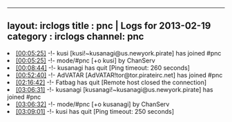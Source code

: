 
---
layout: irclogs
title : pnc | Logs for 2013-02-19
category : irclogs
channel: pnc
---
<li class="logitem"><a href="#00:05:25" name="00:05:25" class="time">[00:05:25]</a> -!- <span class="join">kusi</span> [kusi!~kusanagi@us.newyork.pirate] has joined #pnc </li>
<li class="logitem"><a href="#00:05:25" name="00:05:25" class="time">[00:05:25]</a> -!- mode/<span class="mode">#pnc</span> [+o kusi] by ChanServ </li>
<li class="logitem"><a href="#00:08:44" name="00:08:44" class="time">[00:08:44]</a> -!- <span class="quit">kusanagi</span> has quit [Ping timeout: 260 seconds] </li>
<li class="logitem"><a href="#00:52:40" name="00:52:40" class="time">[00:52:40]</a> -!- <span class="join">AdVATAR</span> [AdVATAR!tor@tor.pirateirc.net] has joined #pnc </li>
<li class="logitem"><a href="#02:16:42" name="02:16:42" class="time">[02:16:42]</a> -!- <span class="quit">Fatbag</span> has quit [Remote host closed the connection] </li>
<li class="logitem"><a href="#03:06:31" name="03:06:31" class="time">[03:06:31]</a> -!- <span class="join">kusanagi</span> [kusanagi!~kusanagi@us.newyork.pirate] has joined #pnc </li>
<li class="logitem"><a href="#03:06:32" name="03:06:32" class="time">[03:06:32]</a> -!- mode/<span class="mode">#pnc</span> [+o kusanagi] by ChanServ </li>
<li class="logitem"><a href="#03:09:01" name="03:09:01" class="time">[03:09:01]</a> -!- <span class="quit">kusi</span> has quit [Ping timeout: 250 seconds] </li>


